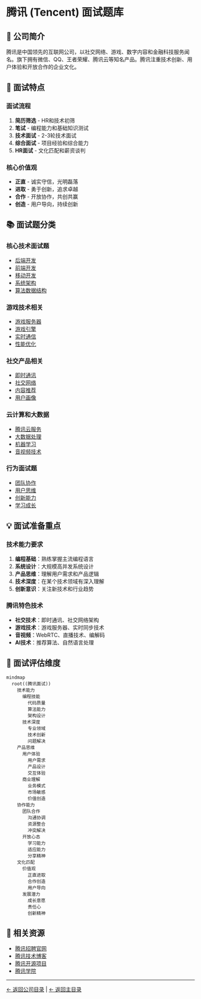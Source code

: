 # 腾讯 (Tencent) 面试题库

## 🏢 公司简介

腾讯是中国领先的互联网公司，以社交网络、游戏、数字内容和金融科技服务闻名。旗下拥有微信、QQ、王者荣耀、腾讯云等知名产品。腾讯注重技术创新、用户体验和开放合作的企业文化。

## 📍 面试特点

### 面试流程
1. **简历筛选** - HR和技术初筛
2. **笔试** - 编程能力和基础知识测试
3. **技术面试** - 2-3轮技术面试
4. **综合面试** - 项目经验和综合能力
5. **HR面试** - 文化匹配和薪资谈判

### 核心价值观
- **正直** - 诚实守信，光明磊落
- **进取** - 勇于创新，追求卓越
- **合作** - 开放协作，共创共赢
- **创造** - 用户导向，持续创新

## 📚 面试题分类

### 核心技术面试题
- [后端开发](./backend-development.md)
- [前端开发](./frontend-development.md)
- [移动开发](./mobile-development.md)
- [系统架构](./system-architecture.md)
- [算法数据结构](./algorithms.md)

### 游戏技术相关
- [游戏服务器](./game-server.md)
- [游戏引擎](./game-engine.md)
- [实时通信](./realtime-communication.md)
- [性能优化](./performance-optimization.md)

### 社交产品相关
- [即时通讯](./instant-messaging.md)
- [社交网络](./social-network.md)
- [内容推荐](./content-recommendation.md)
- [用户画像](./user-profiling.md)

### 云计算和大数据
- [腾讯云服务](./tencent-cloud.md)
- [大数据处理](./big-data.md)
- [机器学习](./machine-learning.md)
- [音视频技术](./audio-video.md)

### 行为面试题
- [团队协作](./teamwork.md)
- [用户思维](./user-centric.md)
- [创新能力](./innovation.md)
- [学习成长](./learning-growth.md)

## 💡 面试准备重点

### 技术能力要求
1. **编程基础**：熟练掌握主流编程语言
2. **系统设计**：大规模高并发系统设计
3. **产品思维**：理解用户需求和产品逻辑
4. **技术深度**：在某个技术领域有深入理解
5. **创新意识**：关注新技术和行业趋势

### 腾讯特色技术
- **社交技术**：即时通讯、社交网络架构
- **游戏技术**：游戏服务器、实时同步技术
- **音视频**：WebRTC、直播技术、编解码
- **AI技术**：推荐算法、自然语言处理

## 🎯 面试评估维度

```mermaid
mindmap
  root((腾讯面试))
    技术能力
      编程技能
        代码质量
        算法能力
        架构设计
      技术深度
        专业领域
        技术创新
        问题解决
    产品思维
      用户体验
        用户需求
        产品设计
        交互体验
      商业理解
        业务模式
        市场敏感
        价值创造
    协作能力
      团队合作
        沟通协调
        资源整合
        冲突解决
      开放心态
        学习能力
        适应能力
        分享精神
    文化匹配
      价值观
        正直进取
        合作创造
        用户导向
      发展潜力
        成长意愿
        责任心
        创新精神
```

## 🔗 相关资源

- [腾讯招聘官网](https://careers.tencent.com/)
- [腾讯技术博客](https://cloud.tencent.com/developer)
- [腾讯开源项目](https://github.com/Tencent)
- [腾讯学院](https://academy.tencent.com/)

---
[← 返回公司目录](../README.md) | [← 返回主目录](../../../README.md) 